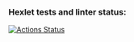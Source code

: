 ### Hexlet tests and linter status:
[![Actions Status](https://github.com/Krissisp/devops-for-programmers-project-74/workflows/hexlet-check/badge.svg)](https://github.com/Krissisp/devops-for-programmers-project-74/actions)